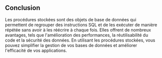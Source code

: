 ## Conclusion

Les procédures stockées sont des objets de base de données qui permettent de regrouper des instructions SQL et de les exécuter de manière répétée sans avoir à les réécrire à chaque fois. Elles offrent de nombreux avantages, tels que l'amélioration des performances, la réutilisabilité du code et la sécurité des données. En utilisant les procédures stockées, vous pouvez simplifier la gestion de vos bases de données et améliorer l'efficacité de vos applications.